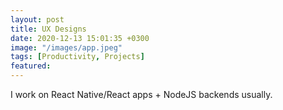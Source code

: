 ```yaml
---
layout: post
title: UX Designs
date: 2020-12-13 15:01:35 +0300
image: "/images/app.jpeg"
tags: [Productivity, Projects]
featured:
---
```


I work on React Native/React apps + NodeJS backends usually.
